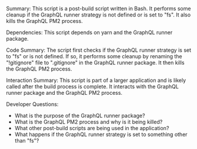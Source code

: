 Summary:
This script is a post-build script written in Bash. It performs some cleanup if the GraphQL runner strategy is not defined or is set to "fs". It also kills the GraphQL PM2 process.

Dependencies:
This script depends on yarn and the GraphQL runner package.

Code Summary:
The script first checks if the GraphQL runner strategy is set to "fs" or is not defined. If so, it performs some cleanup by renaming the "!gitignore" file to ".gitignore" in the GraphQL runner package. It then kills the GraphQL PM2 process.

Interaction Summary:
This script is part of a larger application and is likely called after the build process is complete. It interacts with the GraphQL runner package and the GraphQL PM2 process.

Developer Questions:
- What is the purpose of the GraphQL runner package?
- What is the GraphQL PM2 process and why is it being killed?
- What other post-build scripts are being used in the application?
- What happens if the GraphQL runner strategy is set to something other than "fs"?